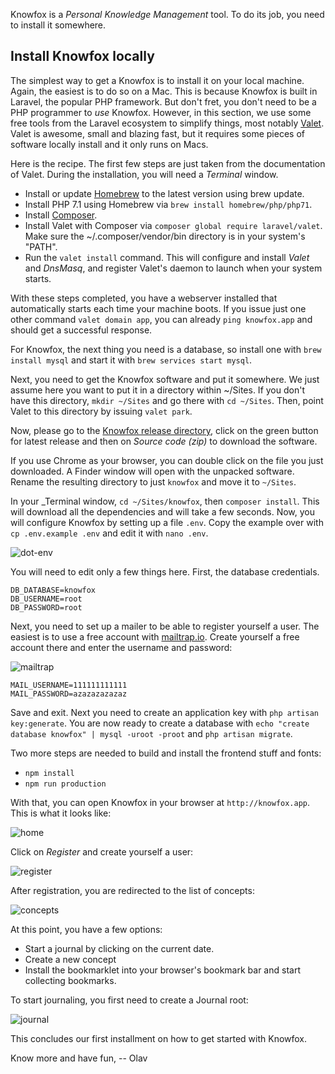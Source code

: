 Knowfox is a _Personal Knowledge Management_ tool. To do its job, you need to install it somewhere. 

## Install Knowfox locally

The simplest way to get a Knowfox is to install it on your local machine.
Again, the easiest is to do so on a Mac. This is because Knowfox is built in Laravel, the popular PHP framework. But don't fret, you don't need to be a PHP programmer to _use_ Knowfox. However, in this section, we use some free tools from the Laravel ecosystem to simplify things, most notably [Valet](https://laravel.com/docs/5.4/valet). Valet is awesome, small and blazing fast, but it requires some pieces of software locally install and it only runs on Macs.

Here is the recipe. The first few steps are just taken from the documentation of Valet. During the installation, you will need a _Terminal_ window.

* Install or update [Homebrew](http://brew.sh/) to the latest version using brew update.
* Install PHP 7.1 using Homebrew via `brew install homebrew/php/php71`.
* Install [Composer](https://getcomposer.org/doc/00-intro.md#installation-linux-unix-osx).
* Install Valet with Composer via `composer global require laravel/valet`. Make sure the ~/.composer/vendor/bin directory is in your system's "PATH".
* Run the `valet install` command. This will configure and install _Valet_ and _DnsMasq_, and register Valet's daemon to launch when your system starts.

With these steps completed, you have a webserver installed that automatically starts each time your machine boots. If you issue just one other command `valet domain app`, you can already `ping knowfox.app` and should get a successful response.

For Knowfox, the next thing you need is a database, so install one with `brew install mysql` and start it with `brew services start mysql`.

Next, you need to get the Knowfox software and put it somewhere. We just assume here you want to put it in a directory within ~/Sites. If you don't have this directory, `mkdir ~/Sites` and go there with `cd ~/Sites`. Then, point Valet to this directory by issuing `valet park`.

Now, please go to the [Knowfox release directory](https://github.com/oschettler/knowfox/releases), click on the green button for latest release and then on _Source code (zip)_ to download the software.

If you use Chrome as your browser, you can double click on the file you just downloaded. A Finder window will open with the unpacked software. Rename the resulting directory to just `knowfox` and move it to `~/Sites`. 

In your _Terminal window, `cd ~/Sites/knowfox`, then `composer install`. This will download all the dependencies and will take a few seconds. Now, you will configure Knowfox by setting up a file `.env`. Copy the example over with `cp .env.example .env` and edit it with `nano .env`.

![dot-env](https://raw.githubusercontent.com/oschettler/knowfox/doc/dot-env.png)

You will need to edit only a few things here. First, the database credentials.

````
DB_DATABASE=knowfox
DB_USERNAME=root
DB_PASSWORD=root
````

Next, you need to set up a mailer to be able to register yourself a user. The easiest is to use a free account with [mailtrap.io](https://mailtrap.io). Create yourself a free account there and enter the username and password:

![mailtrap](https://raw.githubusercontent.com/oschettler/knowfox/doc/mailtrap.png)

````
MAIL_USERNAME=111111111111
MAIL_PASSWORD=azazazazazaz
````

Save and exit. Next you need to create an application key with `php artisan key:generate`. You are now ready to create a database with `echo "create database knowfox" | mysql -uroot -proot` and `php artisan migrate`. 

Two more steps are needed to build and install the frontend stuff and fonts:

* `npm install`
* `npm run production`

With that, you can open Knowfox in your browser at `http://knowfox.app`. This is what it looks like:

![home](https://raw.githubusercontent.com/oschettler/knowfox/doc/home.png)

Click on _Register_ and create yourself a user:

![register](https://raw.githubusercontent.com/oschettler/knowfox/doc/register.png)

After registration, you are redirected to the list of concepts:

![concepts](https://raw.githubusercontent.com/oschettler/knowfox/doc/concepts.png)

At this point, you have a few options:

* Start a journal by clicking on the current date. 
* Create a new concept
* Install the bookmarklet into your browser's bookmark bar and start collecting bookmarks.

To start journaling, you first need to create a Journal root:

![journal](https://raw.githubusercontent.com/oschettler/knowfox/doc/journal.png)

This concludes our first installment on how to get started with Knowfox.

Know more and have fun,
-- Olav